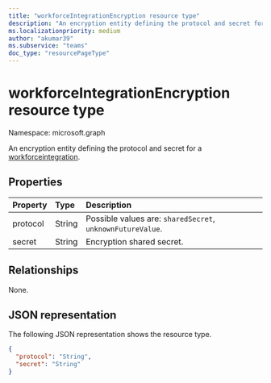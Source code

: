 ```yaml
---
title: "workforceIntegrationEncryption resource type"
description: "An encryption entity defining the protocol and secret for a workforce integration."
ms.localizationpriority: medium
author: "akumar39"
ms.subservice: "teams"
doc_type: "resourcePageType"
---
```


# workforceIntegrationEncryption resource type

Namespace: microsoft.graph

An encryption entity defining the protocol and secret for a [workforceintegration](../resources/workforceintegration.md).

## Properties

| Property     | Type        | Description |
|:-------------|:------------|:------------|
|protocol|String| Possible values are: `sharedSecret`, `unknownFutureValue`.|
|secret|String|Encryption shared secret.|

## Relationships

None.

## JSON representation

The following JSON representation shows the resource type.

<!-- {
  "blockType": "resource",
  "optionalProperties": [

  ],
  "@odata.type": "microsoft.graph.workforceIntegrationEncryption",
  "baseType": null
}-->

```json
{
  "protocol": "String",
  "secret": "String"
}
```

<!-- uuid: 16cd6b66-4b1a-43a1-adaf-3a886856ed98
2019-02-04 14:57:30 UTC -->
<!-- {
  "type": "#page.annotation",
  "description": "workforceIntegrationEncryption resource",
  "keywords": "",
  "section": "documentation",
  "tocPath": ""
}-->

